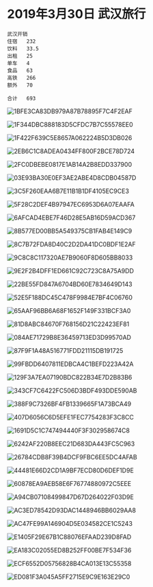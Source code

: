 <!--
 * @Author: 柯军
 * @Date: 2019-08-14 12:43:15
 * @Description: 
 -->
# 2019年3月30日 武汉旅行

```
武汉开销
住宿   232
饮料   33.5
出租   25
单车   4
食品   63
高铁   266
额外   70

合计   693
```

![1BFE3CA83DB979A87B78895F7C4F2EAF](assets/1BFE3CA83DB979A87B78895F7C4F2EAF.JPG)

![1F344DBC888183D5CFDC7B7C55578EE0](assets/1F344DBC888183D5CFDC7B7C55578EE0.JPG)

![1F422F639C5E8657A062224B5D3DB026](assets/1F422F639C5E8657A062224B5D3DB026.JPG)

![2EB6C1C8ADEA0434FF800F2BCE78D724](assets/2EB6C1C8ADEA0434FF800F2BCE78D724.JPG)

![2FC0DBEBE0817E1AB14A2B8EDD337900](assets/2FC0DBEBE0817E1AB14A2B8EDD337900.JPG)

![03E93BA30E0EF3AE2ABE4D8CDB04587D](assets/03E93BA30E0EF3AE2ABE4D8CDB04587D.JPG)

![3C5F260EAA6B7E11B1B1DF4105EC9CE3](assets/3C5F260EAA6B7E11B1B1DF4105EC9CE3.JPG)

![5F28C2DEF4B97947EC6953D6A07EAAFA](assets/5F28C2DEF4B97947EC6953D6A07EAAFA.JPG)

![6AFCAD4EBE7F46D28E5AB16D59ACD367](assets/6AFCAD4EBE7F46D28E5AB16D59ACD367.JPG)

![8B577ED00BB5A549375CB1FAB4E149C9](assets/8B577ED00BB5A549375CB1FAB4E149C9.JPG)

![8C7B72FDA8D40C2D2DA41DC0BDF1E2AF](assets/8C7B72FDA8D40C2D2DA41DC0BDF1E2AF.JPG)

![9C8C8C117320AE7B9060F8D605BB8033](assets/9C8C8C117320AE7B9060F8D605BB8033.JPG)

![9E2F2B4DFF1ED661C92C723C8A75A9DD](assets/9E2F2B4DFF1ED661C92C723C8A75A9DD.JPG)

![22BE55FD847A6704BD60E7834649D143](assets/22BE55FD847A6704BD60E7834649D143.JPG)

![52E5F188DC45C478F9984E7BF4C06760](assets/52E5F188DC45C478F9984E7BF4C06760.JPG)

![65AAF96BB6A68F1652F149F331BCF3A0](assets/65AAF96BB6A68F1652F149F331BCF3A0.JPG)

![81D8ABC84670F768156D21C22423EF81](assets/81D8ABC84670F768156D21C22423EF81.JPG)

![084AE71729B8E36459713ED3D99570AD](assets/084AE71729B8E36459713ED3D99570AD.JPG)

![87F9F1A48A516771FDD21115DB191725](assets/87F9F1A48A516771FDD21115DB191725.JPG)

![99FBDD6407811EDBCA4C1BEFD223A42A](assets/99FBDD6407811EDBCA4C1BEFD223A42A.JPG)

![129F3A7EA07190BDC822B34E7D2B83B6](assets/129F3A7EA07190BDC822B34E7D2B83B6.JPG)

![343CF7C6422FC506D3BDF493DDE590AB](assets/343CF7C6422FC506D3BDF493DDE590AB.JPG)

![388F9C7326BF4FB1339665F1A73BCA49](assets/388F9C7326BF4FB1339665F1A73BCA49.JPG)

![407D6056C6D5EFE1FEC7754283F3C8CC](assets/407D6056C6D5EFE1FEC7754283F3C8CC.JPG)

![1691D5C1C747494440F3F302958674C8](assets/1691D5C1C747494440F3F302958674C8.JPG)

![6242AF220B8EEC21D683DA443FC5C963](assets/6242AF220B8EEC21D683DA443FC5C963.JPG)

![26784CDB8F39B4DCF9FBC6EE5DC4AFAB](assets/26784CDB8F39B4DCF9FBC6EE5DC4AFAB.JPG)

![44481E66D2CD1A9BF7ECD80D6DEF1D9E](assets/44481E66D2CD1A9BF7ECD80D6DEF1D9E.JPG)

![60878EA9AEB58E6F76774880972C5EEE](assets/60878EA9AEB58E6F76774880972C5EEE.JPG)

![A94CB07108499847D67D264022F03D9E](assets/A94CB07108499847D67D264022F03D9E.JPG)

![AC3ED78542D93DAC1448946BB6029AA8](assets/AC3ED78542D93DAC1448946BB6029AA8.JPG)

![AC47FE99A146904D5E034582CE1C5243](assets/AC47FE99A146904D5E034582CE1C5243.JPG)

![E1405F29E67B1C88076EFAAD239D8FAD](assets/E1405F29E67B1C88076EFAAD239D8FAD.JPG)

![EA183C02055ED8B252FF00BE7F534F36](assets/EA183C02055ED8B252FF00BE7F534F36.JPG)

![ECF6552D05756828B4CA013E13C55358](assets/ECF6552D05756828B4CA013E13C55358.JPG)

![ED081F3A045A5FF2715E9C9E163E29C0](assets/ED081F3A045A5FF2715E9C9E163E29C0.JPG)